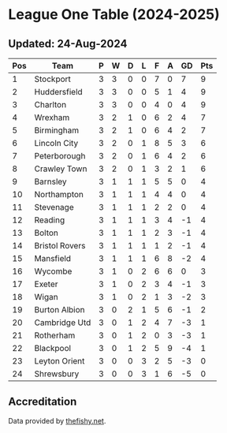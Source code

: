 # League One Table (2024-2025)
## Updated: 24-Aug-2024

| Pos | Team | P | W | D | L | F | A | GD | Pts |
| --- | --- | --- | --- | --- | --- | --- | --- | --- | --- |
| 1 | Stockport | 3 | 3 | 0 | 0 | 7 | 0 | 7 | 9 |
| 2 | Huddersfield | 3 | 3 | 0 | 0 | 5 | 1 | 4 | 9 |
| 3 | Charlton | 3 | 3 | 0 | 0 | 4 | 0 | 4 | 9 |
| 4 | Wrexham | 3 | 2 | 1 | 0 | 6 | 2 | 4 | 7 |
| 5 | Birmingham | 3 | 2 | 1 | 0 | 6 | 4 | 2 | 7 |
| 6 | Lincoln City | 3 | 2 | 0 | 1 | 8 | 5 | 3 | 6 |
| 7 | Peterborough | 3 | 2 | 0 | 1 | 6 | 4 | 2 | 6 |
| 8 | Crawley Town | 3 | 2 | 0 | 1 | 3 | 2 | 1 | 6 |
| 9 | Barnsley | 3 | 1 | 1 | 1 | 5 | 5 | 0 | 4 |
| 10 | Northampton | 3 | 1 | 1 | 1 | 4 | 4 | 0 | 4 |
| 11 | Stevenage | 3 | 1 | 1 | 1 | 2 | 2 | 0 | 4 |
| 12 | Reading | 3 | 1 | 1 | 1 | 3 | 4 | -1 | 4 |
| 13 | Bolton | 3 | 1 | 1 | 1 | 2 | 3 | -1 | 4 |
| 14 | Bristol Rovers | 3 | 1 | 1 | 1 | 1 | 2 | -1 | 4 |
| 15 | Mansfield | 3 | 1 | 1 | 1 | 6 | 8 | -2 | 4 |
| 16 | Wycombe | 3 | 1 | 0 | 2 | 6 | 6 | 0 | 3 |
| 17 | Exeter | 3 | 1 | 0 | 2 | 3 | 4 | -1 | 3 |
| 18 | Wigan | 3 | 1 | 0 | 2 | 1 | 3 | -2 | 3 |
| 19 | Burton Albion | 3 | 0 | 2 | 1 | 5 | 6 | -1 | 2 |
| 20 | Cambridge Utd | 3 | 0 | 1 | 2 | 4 | 7 | -3 | 1 |
| 21 | Rotherham | 3 | 0 | 1 | 2 | 0 | 3 | -3 | 1 |
| 22 | Blackpool | 3 | 0 | 1 | 2 | 5 | 9 | -4 | 1 |
| 23 | Leyton Orient | 3 | 0 | 0 | 3 | 2 | 5 | -3 | 0 |
| 24 | Shrewsbury | 3 | 0 | 0 | 3 | 1 | 6 | -5 | 0 |

## Accreditation 

Data provided by [thefishy.net](https://www.thefishy.net/).